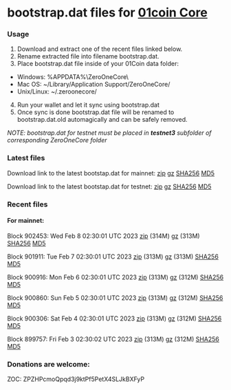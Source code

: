 # bootstrap.dat files for [01coin Core](https://01coin.io)

### Usage

1. Download and extract one of the recent files linked below.
2. Rename extracted file into filename bootstrap.dat.
3. Place bootstrap.dat file inside of your 01Coin data folder:
 - Windows: %APPDATA%\ZeroOneCore\
 - Mac OS: ~/Library/Application Support/ZeroOneCore/
 - Unix/Linux: ~/.zeroonecore/
4. Run your wallet and let it sync using bootstrap.dat
5. Once sync is done bootstrap.dat file will be renamed to bootstrap.dat.old automagically and can be safely removed.

_NOTE: bootstrap.dat for testnet must be placed in **testnet3** subfolder of corresponding ZeroOneCore folder_

### Latest files
Download link to the latest bootstap.dat for mainnet: [zip](https://files.01coin.io/mainnet/bootstrap.dat.zip) [gz](https://files.01coin.io/mainnet/bootstrap.dat.tar.gz) [SHA256](https://files.01coin.io/mainnet/sha256.txt) [MD5](https://files.01coin.io/mainnet/md5.txt)

Download link to the latest bootstap.dat for testnet: [zip](https://files.01coin.io/testnet/bootstrap.dat.zip) [gz](https://files.01coin.io/testnet/bootstrap.dat.tar.gz) [SHA256](https://files.01coin.io/testnet/sha256.txt) [MD5](https://files.01coin.io/testnet/md5.txt)

### Recent files

#### For mainnet:

Block 902453: Wed Feb  8 02:30:01 UTC 2023 [zip](https://files.01coin.io/mainnet/2023-02-08/bootstrap.dat.zip) (314M) [gz](https://files.01coin.io/mainnet/2023-02-08/bootstrap.dat.tar.gz) (313M) [SHA256](https://files.01coin.io/mainnet/2023-02-08/sha256.txt) [MD5](https://files.01coin.io/mainnet/2023-02-08/md5.txt)

Block 901911: Tue Feb  7 02:30:01 UTC 2023 [zip](https://files.01coin.io/mainnet/2023-02-07/bootstrap.dat.zip) (313M) [gz](https://files.01coin.io/mainnet/2023-02-07/bootstrap.dat.tar.gz) (313M) [SHA256](https://files.01coin.io/mainnet/2023-02-07/sha256.txt) [MD5](https://files.01coin.io/mainnet/2023-02-07/md5.txt)

Block 900916: Mon Feb  6 02:30:01 UTC 2023 [zip](https://files.01coin.io/mainnet/2023-02-06/bootstrap.dat.zip) (313M) [gz](https://files.01coin.io/mainnet/2023-02-06/bootstrap.dat.tar.gz) (312M) [SHA256](https://files.01coin.io/mainnet/2023-02-06/sha256.txt) [MD5](https://files.01coin.io/mainnet/2023-02-06/md5.txt)

Block 900860: Sun Feb  5 02:30:01 UTC 2023 [zip](https://files.01coin.io/mainnet/2023-02-05/bootstrap.dat.zip) (313M) [gz](https://files.01coin.io/mainnet/2023-02-05/bootstrap.dat.tar.gz) (312M) [SHA256](https://files.01coin.io/mainnet/2023-02-05/sha256.txt) [MD5](https://files.01coin.io/mainnet/2023-02-05/md5.txt)

Block 900306: Sat Feb  4 02:30:01 UTC 2023 [zip](https://files.01coin.io/mainnet/2023-02-04/bootstrap.dat.zip) (313M) [gz](https://files.01coin.io/mainnet/2023-02-04/bootstrap.dat.tar.gz) (312M) [SHA256](https://files.01coin.io/mainnet/2023-02-04/sha256.txt) [MD5](https://files.01coin.io/mainnet/2023-02-04/md5.txt)

Block 899757: Fri Feb  3 02:30:02 UTC 2023 [zip](https://files.01coin.io/mainnet/2023-02-03/bootstrap.dat.zip) (313M) [gz](https://files.01coin.io/mainnet/2023-02-03/bootstrap.dat.tar.gz) (312M) [SHA256](https://files.01coin.io/mainnet/2023-02-03/sha256.txt) [MD5](https://files.01coin.io/mainnet/2023-02-03/md5.txt)


### Donations are welcome:

ZOC: ZPZHPcmoQpqd3j9ktPf5PetX4SLJkBXFyP
